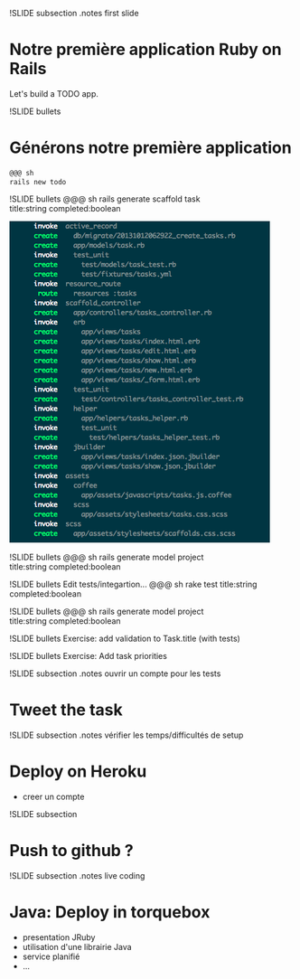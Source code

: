 !SLIDE subsection
.notes first slide

# Notre première application Ruby on Rails 

Let's build a TODO app.

!SLIDE bullets
# Générons notre première application

    @@@ sh
    rails new todo

!SLIDE bullets
    @@@ sh
    rails generate scaffold task \
        title:string completed:boolean

![scaffold](scaffold.png)

!SLIDE bullets
    @@@ sh
    rails generate model project \
        title:string completed:boolean


!SLIDE bullets
Edit tests/integartion...
    @@@ sh
    rake test 
        title:string completed:boolean

!SLIDE bullets
    @@@ sh
    rails generate model project \
        title:string completed:boolean

!SLIDE bullets
Exercise: add validation to Task.title (with tests)

!SLIDE bullets
Exercise: Add task priorities

!SLIDE subsection
.notes ouvrir un compte pour les tests
# Tweet the task


!SLIDE subsection
.notes vérifier les temps/difficultés de setup
# Deploy on Heroku
 - creer un compte

!SLIDE subsection
# Push to github ?

!SLIDE subsection
.notes live coding
# Java: Deploy in torquebox
 - presentation JRuby
 - utilisation d'une librairie Java
 - service planifié
 - ...


